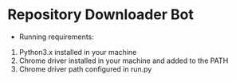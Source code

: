 # Repository Downloader Bot
* Running requirements:
1. Python3.x installed in your machine
2. Chrome driver installed in your machine and added to the PATH
3. Chrome driver path configured in run.py

